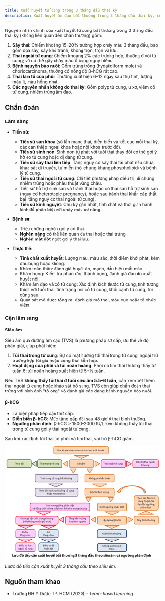 ```yaml
---
title: Xuất huyết tử cung trong 3 tháng đầu thai kỳ
description: Xuất huyết âm đạo bất thường trong 3 tháng đầu thai kỳ, có thể do các tình trạng từ lành tính (xuất huyết làm tổ) đến nguy hiểm (sảy thai, thai ngoài tử cung, bệnh nguyên bào nuôi).
---
```


Nguyên nhân chính của xuất huyết tử cung bất thường trong 3 tháng đầu thai kỳ (không liên quan đến chấn thương) gồm:

1. **Sảy thai**: Chiếm khoảng 15–20% trường hợp chảy máu 3 tháng đầu, bao gồm dọa sảy, sảy khó tránh, không trọn, trọn và lưu.
2. **Thai ngoài tử cung**: Chiếm khoảng 2% các trường hợp, thường ở vòi tử cung; vỡ có thể gây chảy máu ổ bụng nguy hiểm.
3. **Bệnh nguyên bào nuôi**: Gồm trứng trống (hydatidiform mole) và choriocarcinoma, thường có nồng độ β-hCG rất cao.
4. **Thai làm tổ của phôi**: Thường xuất hiện 6–12 ngày sau thụ tinh, lượng máu ít, màu hồng nhạt.
5. **Các nguyên nhân không do thai kỳ**: Gồm polyp tử cung, u xơ, viêm cổ tử cung, nhiễm trùng âm đạo.

## Chẩn đoán

### Lâm sàng

- **Tiền sử**:

  - **Tiền sử sản khoa** (số lần mang thai, diễn biến và kết cục mỗi thai kỳ, các can thiệp ngoại khoa hoặc nội khoa trước đó).
  - **Tiền sử sinh non**: Sinh non tự phát với tuổi thai thay đổi có thể gợi ý hở eo tử cung hoặc dị dạng tử cung.
  - **Tiền sử sảy thai liên tiếp**: Tăng nguy cơ sảy thai tái phát nếu chưa khảo sát di truyền, tự miễn (hội chứng kháng phospholipid) và bệnh lý tử cung.
  - **Tiền sử thai ngoài tử cung**: Chi tiết phương pháp điều trị, di chứng nhiễm trùng hoặc phẫu thuật vùng chậu.
  - Tiền sử hỗ trợ sinh sản và tránh thai hoặc có thai sau hỗ trợ sinh sản (nguy cơ heterotopic pregnancy), hoặc sau tránh thai khẩn cấp thất bại (tăng nguy cơ thai ngoài tử cung).
  - **Tiền sử kinh nguyệt**: Chu kỳ gần nhất, tính chất và thời gian hành kinh để phân biệt với chảy máu cơ năng.

- **Bệnh sử**:

  - Triệu chứng nghén gợi ý có thai.
  - **Nghén nặng** có thể liên quan đa thai hoặc thai trứng
  - **Nghén mất đột** ngột gợi ý thai lưu.

- **Thực thể**:

  - **Tính chất xuất huyết**: Lượng máu, màu sắc, thời điểm khởi phát, kèm đau bụng hoặc không.
  - Khám toàn thân: đánh giá huyết áp, mạch, dấu hiệu mất máu.
  - Khám bụng: Kiểm tra phản ứng thành bụng, đánh giá đau do xuất huyết nội.
  - Khám âm đạo và cổ tử cung: Xác định kích thước tử cung, tính tương thích với tuổi thai, tình trạng mở cổ tử cung, khối cạnh tử cung, túi cùng sau.
  - Quan sát mô được tống ra: đánh giá mô thai, máu cục hoặc tổ chức viêm.

### Cận lâm sàng

#### Siêu âm

Siêu âm qua đường âm đạo (TVS) là phương pháp sơ cấp, ưu thế về độ phân giải, giúp phát hiện:

1. **Túi thai trong tử cung**: Sự có mặt hướng tới thai trong tử cung, ngoại trừ trường hợp túi giả hoặc song thai hỗn hợp.
2. **Hoạt động của phôi và túi noãn hoàng**: Phôi có tim thai thường thấy từ tuần 6; túi noãn hoàng xuất hiện từ 5+1⁄2 tuần.

Nếu TVS **không thấy túi thai ở tuổi siêu âm 5.5–6 tuần**, cần xem xét thêm thai ngoài tử cung hoặc khảo sát bổ sung. TVS còn giúp chẩn đoán thai trứng với hình ảnh "tổ ong" và đánh giá các dạng bệnh nguyên bào nuôi.

#### β-hCG

- Là biện pháp tiếp cận thứ cấp.
- **Diễn biến β-hCG**: Mức tăng gấp đôi sau 48 giờ ở thai bình thường.
- **Ngưỡng phân định**: β-hCG > 1500–2000 IU/L kèm không thấy túi thai trong tử cung gợi ý thai ngoài tử cung.

Sau khi xác định túi thai có phôi và tim thai, vai trò β-hCG giảm.

![Lược đồ tiếp cận xuất huyết 3 tháng đầu theo siêu âm](./_images/luoc-do-xuat-huyet-3-thang-dau-theo-sieu-am.png)

_Lược đồ tiếp cận xuất huyết 3 tháng đầu theo siêu âm._

## Nguồn tham khảo

- Trường ĐH Y Dược TP. HCM (2020) – _Team-based learning_
